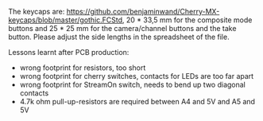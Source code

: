 The keycaps are: <https://github.com/benjaminwand/Cherry-MX-keycaps/blob/master/gothic.FCStd>, 20 * 33,5 mm for the composite mode buttons and 25 * 25 mm for the camera/channel buttons and the take button. Please adjust the side lengths in the spreadsheet of the file.


Lessons learnt after PCB production: 
* wrong footprint for resistors, too short
* wrong footprint for cherry switches, contacts for LEDs are too far apart
* wrong footprint for StreamOn switch, needs to bend up two diagonal contacts
* 4.7k ohm pull-up-resistors are required between A4 and 5V and A5 and 5V